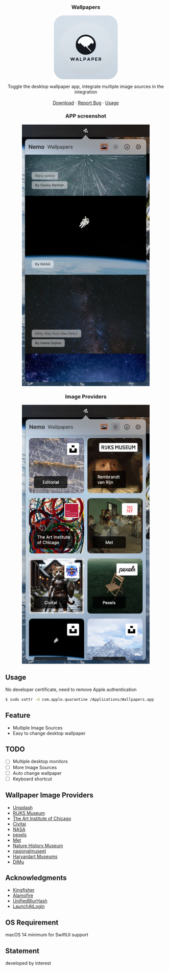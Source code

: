 
<div>
  <h3 align="center">Wallpapers</h3>
  <p align="center">
    <img align="center" alt="logo" src="./Resource/wallpapers-logo.png" width="200" />
  </p>
  <p align="center">
    Toggle the desktop wallpaper app, integrate multiple image sources in the integration
    <br />
    <br />
    <a href="https://github.com/GaoZimeng0425/Wallpapers/releases/">Download</a>
    ·
    <a href="https://github.com/GaoZimeng0425/Wallpapers/issues/new">Report Bug</a>
    ·
    <a href="#usage">Usage</a>
    <br />
  </p>
</div>

<h3 align="center">APP screenshot</h3>
<p align="center">
  <img align="center" alt="app" src="./Resource/wallpapers-app.png" width="400" />
</p>
<h3 align="center">Image Providers</h3>
<p align="center">
  <img align="center" alt="preview" src="./Resource/wallpapers-provider.png" width="400" />
</p>


## Usage
No developer certificate, need to remove Apple authentication
```bash
$ sudo xattr -d com.apple.quarantine /Applications/Wallpapers.app
```

## Feature

- Multiple Image Sources
- Easy to change desktop wallpaper

## TODO

- [ ] Multiple desktop monitors
- [ ] More Image Sources
- [ ] Auto change wallpaper
- [ ] Keyboard shortcut

## Wallpaper Image Providers

- [Unsplash](https://unsplash.com/documentation#search-photos)
- [RIJKS Museum](https://data.rijksmuseum.nl/object-metadata/api/)
- [The Art Institute of Chicago](https://www.artic.edu/open-access/public-api)
- [Civitai](https://github.com/civitai/civitai/wiki/REST-API-Reference)
- [NASA](https://api.nasa.gov/)
- [pexels](https://api.pexels.com/v1/)
- [Met](https://metmuseum.github.io/)
- [Nature History Museum](https://naturalhistorymuseum.github.io/dataportal-docs/)
- [nasjonalmuseet](https://beta.nasjonalmuseet.no/nasjonalmuseet-api/)
- [Harvardart Museums](https://github.com/harvardartmuseums/api-docs)
- [DiMu](https://github.com/nasjonalmuseet/DiMu-API-documentation)

## Acknowledgments

- [Kingfisher](https://github.com/onevcat/Kingfisher)
- [Alamofire](https://github.com/Alamofire/Alamofire)
- [UnifiedBlurHash](https://github.com/iankoex/UnifiedBlurHash)
- [LaunchAtLogin](https://github.com/sindresorhus/LaunchAtLogin-Modern)

## OS Requirement

macOS 14 minimum for SwiftUI support

## Statement

developed by interest
